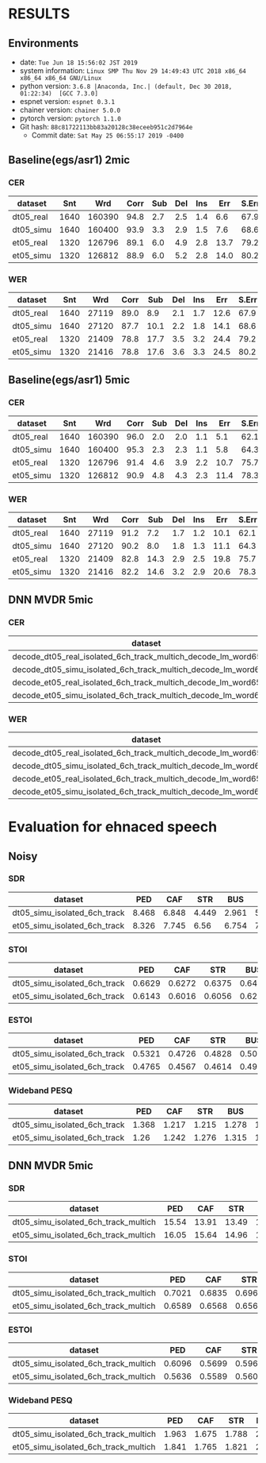 # RESULTS
## Environments
- date: `Tue Jun 18 15:56:02 JST 2019`
- system information: `Linux SMP Thu Nov 29 14:49:43 UTC 2018 x86_64 x86_64 x86_64 GNU/Linux`
- python version: `3.6.8 |Anaconda, Inc.| (default, Dec 30 2018, 01:22:34)  [GCC 7.3.0]`
- espnet version: `espnet 0.3.1`
- chainer version: `chainer 5.0.0`
- pytorch version: `pytorch 1.1.0`
- Git hash: `88c81722113bb83a20128c38eceeb951c2d7964e`
  - Commit date: `Sat May 25 06:55:17 2019 -0400`

## Baseline(egs/asr1) 2mic
### CER

|dataset|Snt|Wrd|Corr|Sub|Del|Ins|Err|S.Err|
|---|---|---|---|---|---|---|---|---|
|dt05_real | 1640|160390 | 94.8| 2.7| 2.5| 1.4|6.6|67.9  |
|dt05_simu | 1640|160400 | 93.9| 3.3| 2.9| 1.5|7.6|68.6  |
|et05_real | 1320|126796 | 89.1| 6.0| 4.9| 2.8|13.7 | 79.2  |
|et05_simu | 1320|126812 | 88.9| 6.0| 5.2| 2.8|14.0 | 80.2  |
### WER

|dataset|Snt|Wrd|Corr|Sub|Del|Ins|Err|S.Err|
|---|---|---|---|---|---|---|---|---|
|dt05_real | 1640|27119  | 89.0| 8.9| 2.1| 1.7|12.6 | 67.9  |
|dt05_simu | 1640|27120  | 87.7| 10.1|2.2| 1.8|14.1 | 68.6  |
|et05_real | 1320|21409  | 78.8| 17.7|3.5| 3.2|24.4 | 79.2  |
|et05_simu | 1320|21416  | 78.8| 17.6|3.6| 3.3|24.5 | 80.2  |

## Baseline(egs/asr1) 5mic
### CER

|dataset|Snt|Wrd|Corr|Sub|Del|Ins|Err|S.Err|
|---|---|---|---|---|---|---|---|---|
|dt05_real | 1640|160390 | 96.0| 2.0| 2.0| 1.1|5.1|62.1  |
|dt05_simu | 1640|160400 | 95.3| 2.3| 2.3| 1.1|5.8|64.3  |
|et05_real | 1320|126796 | 91.4| 4.6| 3.9| 2.2|10.7|75.7  |
|et05_simu | 1320|126812 | 90.9| 4.8| 4.3| 2.3|11.4|78.3  |

### WER
|dataset|Snt|Wrd|Corr|Sub|Del|Ins|Err|S.Err|
|---|---|---|---|---|---|---|---|---|
|dt05_real | 1640|27119  | 91.2| 7.2| 1.7| 1.2|10.1|62.1  |
|dt05_simu | 1640|27120  | 90.2| 8.0| 1.8| 1.3|11.1|64.3  |
|et05_real | 1320|21409  | 82.8| 14.3|2.9| 2.5|19.8|75.7  |
|et05_simu | 1320|21416  | 82.2| 14.6|3.2| 2.9|20.6|78.3  |


## DNN MVDR 5mic
### CER

|dataset|Snt|Wrd|Corr|Sub|Del|Ins|Err|S.Err|
|---|---|---|---|---|---|---|---|---|
|decode_dt05_real_isolated_6ch_track_multich_decode_lm_word65000|1640|160390|96.5|1.7|1.8|0.8|4.4|55.6|
|decode_dt05_simu_isolated_6ch_track_multich_decode_lm_word65000|1640|160400|96.6|1.7|1.7|0.7|4.1|53.7|
|decode_et05_real_isolated_6ch_track_multich_decode_lm_word65000|1320|126796|92.8|3.5|3.6|1.7|8.9|68.9|
|decode_et05_simu_isolated_6ch_track_multich_decode_lm_word65000|1320|126812|94.2|2.8|3.0|1.2|7.1|64.5|

### WER

|dataset|Snt|Wrd|Corr|Sub|Del|Ins|Err|S.Err|
|---|---|---|---|---|---|---|---|---|
|decode_dt05_real_isolated_6ch_track_multich_decode_lm_word65000|1640|27119|92.2|6.4|1.5|0.9|8.8|55.6|
|decode_dt05_simu_isolated_6ch_track_multich_decode_lm_word65000|1640|27120|92.6|6.2|1.3|0.8|8.3|53.7|
|decode_et05_real_isolated_6ch_track_multich_decode_lm_word65000|1320|21409|85.6|11.6|2.8|1.9|16.3|68.9|
|decode_et05_simu_isolated_6ch_track_multich_decode_lm_word65000|1320|21416|87.9|9.9|2.2|1.4|13.4|64.5|


# Evaluation for ehnaced speech
## Noisy

### SDR

|dataset|PED|CAF|STR|BUS|MEAN|
|---|---|---|---|---|---|
|dt05_simu_isolated_6ch_track|8.468|6.848|4.449|2.961|5.68157|
|et05_simu_isolated_6ch_track|8.326|7.745|6.56|6.754|7.34641|
### STOI

|dataset|PED|CAF|STR|BUS|MEAN|
|---|---|---|---|---|---|
|dt05_simu_isolated_6ch_track|0.6629|0.6272|0.6375|0.6465|0.643516|
|et05_simu_isolated_6ch_track|0.6143|0.6016|0.6056|0.6237|0.61128|
### ESTOI

|dataset|PED|CAF|STR|BUS|MEAN|
|---|---|---|---|---|---|
|dt05_simu_isolated_6ch_track|0.5321|0.4726|0.4828|0.5009|0.497096|
|et05_simu_isolated_6ch_track|0.4765|0.4567|0.4614|0.4926|0.471788|
### Wideband PESQ

|dataset|PED|CAF|STR|BUS|MEAN|
|---|---|---|---|---|---|
|dt05_simu_isolated_6ch_track|1.368|1.217|1.215|1.278|1.26935|
|et05_simu_isolated_6ch_track|1.26|1.242|1.276|1.315|1.27316|

## DNN MVDR 5mic
### SDR

|dataset|PED|CAF|STR|BUS|MEAN|
|---|---|---|---|---|---|
|dt05_simu_isolated_6ch_track_multich|15.54|13.91|13.49|14.38|14.3307|
|et05_simu_isolated_6ch_track_multich|16.05|15.64|14.96|16.85|15.8768|
### STOI

|dataset|PED|CAF|STR|BUS|MEAN|
|---|---|---|---|---|---|
|dt05_simu_isolated_6ch_track_multich|0.7021|0.6835|0.6965|0.7095|0.697908|
|et05_simu_isolated_6ch_track_multich|0.6589|0.6568|0.6568|0.6695|0.660504|
### ESTOI

|dataset|PED|CAF|STR|BUS|MEAN|
|---|---|---|---|---|---|
|dt05_simu_isolated_6ch_track_multich|0.6096|0.5699|0.5962|0.6268|0.60064|
|et05_simu_isolated_6ch_track_multich|0.5636|0.5589|0.5606|0.5858|0.567224|
### Wideband PESQ

|dataset|PED|CAF|STR|BUS|MEAN|
|---|---|---|---|---|---|
|dt05_simu_isolated_6ch_track_multich|1.963|1.675|1.788|2|1.8564|
|et05_simu_isolated_6ch_track_multich|1.841|1.765|1.821|2.03|1.86422|
